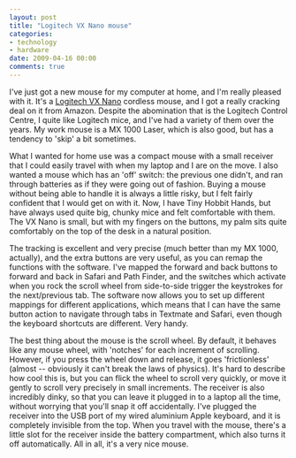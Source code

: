 ```yaml
---
layout: post
title: "Logitech VX Nano mouse"
categories:
- technology
- hardware
date: 2009-04-16 00:00
comments: true
---
```


<p>I've just got a new mouse for my computer at home, and I'm really pleased with it. It's a <a href="http://www.logitech.com/index.cfm/mice_pointers/mice/devices/3271&amp;cl=gb,en">Logitech VX Nano</a> cordless mouse, and I got a really cracking deal on it from Amazon. Despite the abomination that is the Logitech Control Centre, I quite like Logitech mice, and I've had a variety of them over the years. My work mouse is a MX 1000 Laser, which is also good, but has a tendency to 'skip' a bit sometimes.</p>

<p>What I wanted for home use was a compact mouse with a small receiver that I could easily travel with when my laptop and I are on the move. I also wanted a mouse which has an 'off' switch: the previous one didn't, and ran through batteries as if they were going out of fashion. Buying a mouse without being able to handle it is always a little risky, but I felt fairly confident that I would get on with it. Now, I have Tiny Hobbit Hands, but have always used quite big, chunky mice and felt comfortable with them. The VX Nano is small, but with my fingers on the buttons, my palm sits quite comfortably on the top of the desk in a natural position.</p>

<p>The tracking is excellent and very precise (much better than my MX 1000, actually), and the extra buttons are very useful, as you can remap the functions with the software. I've mapped the forward and back buttons to forward and back in Safari and Path Finder, and the switches which activate when you rock the scroll wheel from side-to-side trigger the keystrokes for the next/previous tab. The software now allows you to set up different mappings for different applications, which means that I can have the same button action to navigate through tabs in Textmate and Safari, even though the keyboard shortcuts are different. Very handy.</p>

<p>The best thing about the mouse is the scroll wheel. By default, it behaves like any mouse wheel, with 'notches' for each increment of scrolling. However, if you press the wheel down and release, it goes 'frictionless' (almost -- obviously it can't break the laws of physics). It's hard to describe how cool this is, but you can flick the wheel to scroll very quickly, or move it gently to scroll very precisely in small increments. The receiver is also incredibly dinky, so that you can leave it plugged in to a laptop all the time, without worrying that you'll snap it off accidentally. I've plugged the receiver into the USB port of my wired aluminium Apple keyboard, and it is completely invisible from the top. When you travel with the mouse, there's a little slot for the receiver inside the battery compartment, which also turns it off automatically. All in all, it's a very nice mouse.</p>


